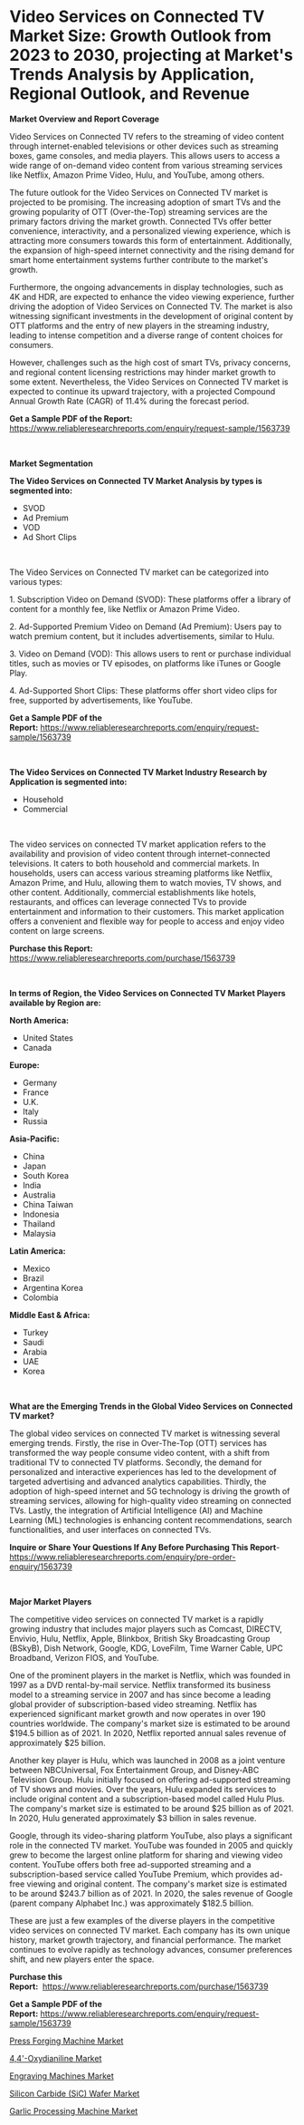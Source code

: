 <p><h1>Video Services on Connected TV Market Size: Growth Outlook from 2023 to 2030, projecting at Market's Trends Analysis by Application, Regional Outlook, and Revenue</h1></p><p><strong>Market Overview and Report Coverage</strong></p>
<p><p>Video Services on Connected TV refers to the streaming of video content through internet-enabled televisions or other devices such as streaming boxes, game consoles, and media players. This allows users to access a wide range of on-demand video content from various streaming services like Netflix, Amazon Prime Video, Hulu, and YouTube, among others.</p><p>The future outlook for the Video Services on Connected TV market is projected to be promising. The increasing adoption of smart TVs and the growing popularity of OTT (Over-the-Top) streaming services are the primary factors driving the market growth. Connected TVs offer better convenience, interactivity, and a personalized viewing experience, which is attracting more consumers towards this form of entertainment. Additionally, the expansion of high-speed internet connectivity and the rising demand for smart home entertainment systems further contribute to the market's growth.</p><p>Furthermore, the ongoing advancements in display technologies, such as 4K and HDR, are expected to enhance the video viewing experience, further driving the adoption of Video Services on Connected TV. The market is also witnessing significant investments in the development of original content by OTT platforms and the entry of new players in the streaming industry, leading to intense competition and a diverse range of content choices for consumers.</p><p>However, challenges such as the high cost of smart TVs, privacy concerns, and regional content licensing restrictions may hinder market growth to some extent. Nevertheless, the Video Services on Connected TV market is expected to continue its upward trajectory, with a projected Compound Annual Growth Rate (CAGR) of 11.4% during the forecast period.</p></p>
<p><strong>Get a Sample PDF of the Report:</strong> <a href="https://www.reliableresearchreports.com/enquiry/request-sample/1563739">https://www.reliableresearchreports.com/enquiry/request-sample/1563739</a></p>
<p>&nbsp;</p>
<p><strong>Market Segmentation</strong></p>
<p><strong>The Video Services on Connected TV Market Analysis by types is segmented into:</strong></p>
<p><ul><li>SVOD</li><li>Ad Premium</li><li>VOD</li><li>Ad Short Clips</li></ul></p>
<p>&nbsp;</p>
<p><p>The Video Services on Connected TV market can be categorized into various types: </p><p>1. Subscription Video on Demand (SVOD): These platforms offer a library of content for a monthly fee, like Netflix or Amazon Prime Video.</p><p>2. Ad-Supported Premium Video on Demand (Ad Premium): Users pay to watch premium content, but it includes advertisements, similar to Hulu.</p><p>3. Video on Demand (VOD): This allows users to rent or purchase individual titles, such as movies or TV episodes, on platforms like iTunes or Google Play.</p><p>4. Ad-Supported Short Clips: These platforms offer short video clips for free, supported by advertisements, like YouTube.</p></p>
<p><strong>Get a Sample PDF of the Report:</strong>&nbsp;<a href="https://www.reliableresearchreports.com/enquiry/request-sample/1563739">https://www.reliableresearchreports.com/enquiry/request-sample/1563739</a></p>
<p>&nbsp;</p>
<p><strong>The Video Services on Connected TV Market Industry Research by Application is segmented into:</strong></p>
<p><ul><li>Household</li><li>Commercial</li></ul></p>
<p>&nbsp;</p>
<p><p>The video services on connected TV market application refers to the availability and provision of video content through internet-connected televisions. It caters to both household and commercial markets. In households, users can access various streaming platforms like Netflix, Amazon Prime, and Hulu, allowing them to watch movies, TV shows, and other content. Additionally, commercial establishments like hotels, restaurants, and offices can leverage connected TVs to provide entertainment and information to their customers. This market application offers a convenient and flexible way for people to access and enjoy video content on large screens.</p></p>
<p><strong>Purchase this Report:</strong>&nbsp; <a href="https://www.reliableresearchreports.com/purchase/1563739">https://www.reliableresearchreports.com/purchase/1563739</a></p>
<p>&nbsp;</p>
<p><strong>In terms of Region, the Video Services on Connected TV Market Players available by Region are:</strong></p>
<p>
    <p> <strong> North America: </strong>
        <ul>
            <li>United States</li>
            <li>Canada</li>
        </ul>
        </p> 
    <p> <strong> Europe: </strong>
        <ul>
            <li>Germany</li>
            <li>France</li>
            <li>U.K.</li>
            <li>Italy</li>
            <li>Russia</li>
        </ul>
        </p> 
    <p> <strong> Asia-Pacific: </strong>
        <ul>
            <li>China</li>
            <li>Japan</li>
            <li>South Korea</li>
            <li>India</li>
            <li>Australia</li>
            <li>China Taiwan</li>
            <li>Indonesia</li>
            <li>Thailand</li>
            <li>Malaysia</li>
        </ul>
        </p> 
    <p> <strong> Latin America: </strong>
        <ul>
            <li>Mexico</li>
            <li>Brazil</li>
            <li>Argentina Korea</li>
            <li>Colombia</li>
        </ul>
        </p> 
    <p> <strong> Middle East & Africa: </strong>
        <ul>
            <li>Turkey</li>
            <li>Saudi</li>
            <li>Arabia</li>
            <li>UAE</li>
            <li>Korea</li>
        </ul>
    </p>
    </p>
<p>&nbsp;</p>
<p><strong>What are the Emerging Trends in the Global Video Services on Connected TV market?</strong></p>
<p><p>The global video services on connected TV market is witnessing several emerging trends. Firstly, the rise in Over-The-Top (OTT) services has transformed the way people consume video content, with a shift from traditional TV to connected TV platforms. Secondly, the demand for personalized and interactive experiences has led to the development of targeted advertising and advanced analytics capabilities. Thirdly, the adoption of high-speed internet and 5G technology is driving the growth of streaming services, allowing for high-quality video streaming on connected TVs. Lastly, the integration of Artificial Intelligence (AI) and Machine Learning (ML) technologies is enhancing content recommendations, search functionalities, and user interfaces on connected TVs.</p></p>
<p><strong>Inquire or Share Your Questions If Any Before Purchasing This Report</strong>- <a href="https://www.reliableresearchreports.com/enquiry/pre-order-enquiry/1563739">https://www.reliableresearchreports.com/enquiry/pre-order-enquiry/1563739</a></p>
<p>&nbsp;</p>
<p><strong>Major Market Players</strong></p>
<p><p>The competitive video services on connected TV market is a rapidly growing industry that includes major players such as Comcast, DIRECTV, Envivio, Hulu, Netflix, Apple, Blinkbox, British Sky Broadcasting Group (BSkyB), Dish Network, Google, KDG, LoveFilm, Time Warner Cable, UPC Broadband, Verizon FIOS, and YouTube.</p><p>One of the prominent players in the market is Netflix, which was founded in 1997 as a DVD rental-by-mail service. Netflix transformed its business model to a streaming service in 2007 and has since become a leading global provider of subscription-based video streaming. Netflix has experienced significant market growth and now operates in over 190 countries worldwide. The company's market size is estimated to be around $194.5 billion as of 2021. In 2020, Netflix reported annual sales revenue of approximately $25 billion.</p><p>Another key player is Hulu, which was launched in 2008 as a joint venture between NBCUniversal, Fox Entertainment Group, and Disney-ABC Television Group. Hulu initially focused on offering ad-supported streaming of TV shows and movies. Over the years, Hulu expanded its services to include original content and a subscription-based model called Hulu Plus. The company's market size is estimated to be around $25 billion as of 2021. In 2020, Hulu generated approximately $3 billion in sales revenue.</p><p>Google, through its video-sharing platform YouTube, also plays a significant role in the connected TV market. YouTube was founded in 2005 and quickly grew to become the largest online platform for sharing and viewing video content. YouTube offers both free ad-supported streaming and a subscription-based service called YouTube Premium, which provides ad-free viewing and original content. The company's market size is estimated to be around $243.7 billion as of 2021. In 2020, the sales revenue of Google (parent company Alphabet Inc.) was approximately $182.5 billion.</p><p>These are just a few examples of the diverse players in the competitive video services on connected TV market. Each company has its own unique history, market growth trajectory, and financial performance. The market continues to evolve rapidly as technology advances, consumer preferences shift, and new players enter the space.</p></p>
<p><strong>Purchase this Report:</strong>&nbsp;&nbsp;<a href="https://www.reliableresearchreports.com/purchase/1563739">https://www.reliableresearchreports.com/purchase/1563739</a></p>
<p></p>
<p><strong>Get a Sample PDF of the Report:</strong>&nbsp;<a href="https://www.reliableresearchreports.com/enquiry/request-sample/1563739">https://www.reliableresearchreports.com/enquiry/request-sample/1563739</a></p>
<p><p><a href="https://www.linkedin.com/pulse/press-forging-machine-market-size-growth-forecast-from-4dyxe/">Press Forging Machine Market</a></p><p><a href="https://github.com/marloy8/Market-Research-Report-List-1/blob/main/44-oxydianiline-market.md">4,4'-Oxydianiline Market</a></p><p><a href="https://www.linkedin.com/pulse/engraving-machines-market-size-growth-forecast-from-2023-lazve/">Engraving Machines Market</a></p><p><a href="https://github.com/aliciawhite5576/Market-Research-Report-List-1/blob/main/silicon-carbide-sic-wafer-market.md">Silicon Carbide (SiC) Wafer Market</a></p><p><a href="https://medium.com/@deniseharvey70/garlic-processing-machine-market-insights-into-market-cagr-market-trends-and-growth-strategies-0b5af590d95c">Garlic Processing Machine Market</a></p></p>
